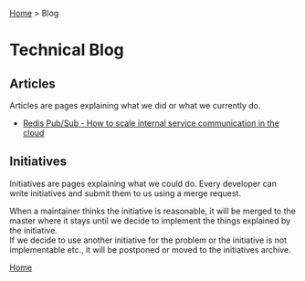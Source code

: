 [Home](../../README.md) > Blog <!-- Breadcrumb -->

# Technical Blog

## Articles

Articles are pages explaining what we did or what we currently do.

* [Redis Pub/Sub - How to scale internal service communication in the cloud](articles/redis-pub-sub.md)

## Initiatives

Initiatives are pages explaining what we could do. Every developer can write initiatives and submit them to us using a merge request.

When a maintainer thinks the initiative is reasonable, it will be merged to the master where it stays until we decide to implement the things explained by the initiative.<br>
If we decide to use another initiative for the problem or the initiative is not implementable etc., it will be postponed or moved to the initiatives archive.

[Home](../../README.md)
